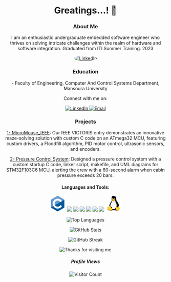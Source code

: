 <h1 align="center"> Greatings...! 👋</h1>



<h3 align="center">About Me</h3>
<p align="center">
I am an enthusiastic undergraduate embedded software engineer who thrives on solving intricate challenges within the realm of hardware and software integration. Graduated from ITI Summer Training. 2023</p>
<p align="center">
  <a href="https://drive.google.com/file/d/1wjOdFxgNa4uR7-5eGEtDZIY-MKH3iaxf/view?usp=sharing" target="_blank">
    <img src="https://t4.ftcdn.net/jpg/01/39/63/93/240_F_139639360_yAYrWZLtsFkXM7SNvA3umilbAHs9EnC2.jpg" alt="LinkedIn" height="60" width="60" style="border-radius: 50%;" />
  </a>
</p>

<h3 align="center">Education</h3>
<p align="center">
  - Faculty of Engineering, Computer And Control Systems Department, Mansoura University
</p>
<p align="center">
  Connect with me on:
</p>
<p align="center">
  <a href="https://linkedin.com/in/hady-abdelhady-b540231a7/" target="_blank">
    <img src="https://raw.githubusercontent.com/rahuldkjain/github-profile-readme-generator/master/src/images/icons/Social/linked-in-alt.svg" alt="LinkedIn" height="30" width="40" />
  </a>
  <a href="mailto:hady011200@gmail.com" target="_blank">
    <img src="https://img.icons8.com/color/48/000000/gmail.png" alt="Email" height="30" width="40" />
  </a>
</p>
<h3 align="center">Projects</h3>
<p align="center">
  <a href="https://github.com/HadyAbdelhady/MicroMouse_IEEE">1- MicroMouse_IEEE</a>: Our IEEE VICTORIS entry demonstrates an innovative maze-solving solution with custom C code on an ATmega32 MCU, featuring custom drivers, a Floodfill algorithm, PID motor control, ultrasonic sensors, and encoders.
</p>
<p align="center">
  <a href="https://github.com/HadyAbdelhady/embedded-deploma/tree/main/first%20term%20projects/Pressure%20Control%20System">2- Pressure Control System</a>:  Designed a pressure control system with a custom startup C code, linker script, makefile, and UML diagrams for STM32F103C6 MCU, alerting the crew with a 60-second alarm when cabin pressure exceeds 20 bars.
</p>

<h4 align="center">Languages and Tools:</h4>
<p align="center">
  <code><img height="50" src="https://raw.githubusercontent.com/devicons/devicon/master/icons/c/c-original.svg"></code>
    <code><img height="50" src="https://upload.wikimedia.org/wikipedia/commons/1/18/ISO_C%2B%2B_Logo.svg"></code>
    <code><img height="50" src="https://upload.wikimedia.org/wikipedia/commons/thumb/c/c3/Python-logo-notext.svg/800px-Python-logo-notext.svg.png"></code>
  <code><img height="50" src="https://www.vectorlogo.zone/logos/git-scm/git-scm-icon.svg"></code>
  <code><img height="50" src="https://user-images.githubusercontent.com/674621/71187801-14e60a80-2280-11ea-94c9-e56576f76baf.png"></code>
  <code><img height="50" src="https://upload.wikimedia.org/wikipedia/commons/thumb/6/69/Notepad%2B%2B_Logo.svg/2367px-Notepad%2B%2B_Logo.svg.png"></code>
  <code><img height="50" src="https://www.devopsschool.com/trainer/assets/images/makefiles-logo.png"></code>
  <code><img height="50" src="https://raw.githubusercontent.com/devicons/devicon/master/icons/linux/linux-original.svg"></code>
</p>

<p align="center">
  <img src="https://github-readme-stats.vercel.app/api/top-langs?username=HadyAbdelhady&show_icons=true&locale=en&layout=compact" alt="Top Languages" />
</p>

<p align="center">
  <img src="https://github-readme-stats.vercel.app/api?username=HadyAbdelhady&show_icons=true&locale=en" alt="GitHub Stats" />
</p>

<p align="center">
  <img src="https://github-readme-streak-stats.herokuapp.com/?user=HadyAbdelhady" alt="GitHub Streak" />
</p>

<div align="center">
  <img height="120" alt="Thanks for visiting me" width="100%" src="https://raw.githubusercontent.com/BrunnerLivio/brunnerlivio/master/images/marquee.svg" />
  <br />
</div>

<h5 align="center">Profile Views</h5>
<div align="center">
  <img src="https://profile-counter.glitch.me/HadyAbdelhady/count.svg" alt="Visitor Count" />
</div>
